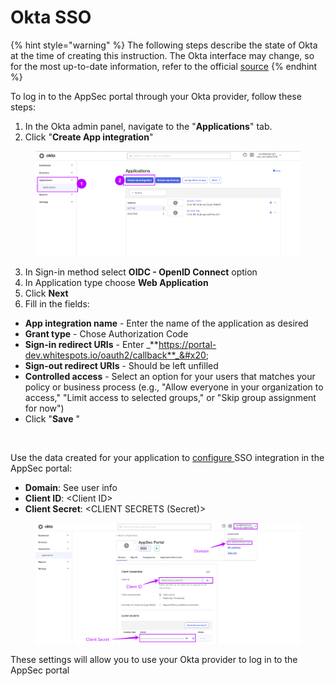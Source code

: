 # Okta SSO

{% hint style="warning" %}
The following steps describe the state of Okta at the time of creating this instruction. The Okta interface may change, so for the most up-to-date information, refer to the official [source](https://help.okta.com/en-us/content/topics/apps/apps\_app\_integration\_wizard\_oidc.htm)
{% endhint %}

To log in to the AppSec portal through your Okta provider, follow these steps:

1. In the Okta admin panel, navigate to the "**Applications**" tab.
2. Click "**Create App integration**"

<figure><img src="../../../.gitbook/assets/okta1.png" alt=""><figcaption></figcaption></figure>

3. In Sign-in method select **OIDC - OpenID Connect** option
4. In Application type choose **Web Application**
5. Click **Next**
6. Fill in the fields:&#x20;

* **App integration name** - Enter the name of the application as desired
* **Grant type** - Chose Authorization Code
* **Sign-in redirect URIs** - Enter _**https://portal-dev.whitespots.io/oauth2/callback**_&#x20;
* **Sign-out redirect URIs** - Should be left unfilled
* **Controlled access** - Select an option for your users that matches your policy or business process (e.g., "Allow everyone in your organization to access," "Limit access to selected groups," or "Skip group assignment for now")
* Click "**Save** "

<figure><img src="../../../.gitbook/assets/Okta corr.gif" alt=""><figcaption></figcaption></figure>

Use the data created for your application to [configure ](./)SSO integration in the AppSec portal:

* **Domain**: See user info
* **Client ID**: \<Client ID>
* **Client Secret**: \<CLIENT SECRETS (Secret)>

<figure><img src="../../../.gitbook/assets/okta2.png" alt=""><figcaption></figcaption></figure>

These settings will allow you to use your Okta provider to log in to the AppSec portal
